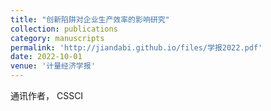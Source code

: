 ```yaml
---
title: "创新陷阱对企业生产效率的影响研究"
collection: publications
category: manuscripts
permalink: 'http://jiandabi.github.io/files/学报2022.pdf'
date: 2022-10-01
venue: '计量经济学报'
---
```


通讯作者， CSSCI
